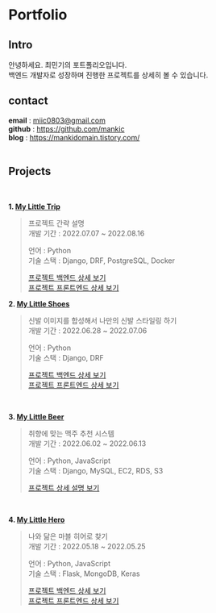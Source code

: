 # Portfolio

## Intro
안녕하세요. 최민기의 포트폴리오입니다.  
백엔드 개발자로 성장하며 진행한 프로젝트를 상세히 볼 수 있습니다.
<br />

## contact
**email** : miic0803@gmail.com  
**github** : https://github.com/mankic  
**blog** : https://mankidomain.tistory.com/   
<br />

## Projects
<br />

**1. [My Little Trip](https://github.com/mankic/MyLittelTrip_backend.git)**
> 프로젝트 간략 설명  
> 개발 기간 : 2022.07.07 ~ 2022.08.16
>  
> 언어 : Python  
> 기술 스택 : Django, DRF, PostgreSQL, Docker  
>  
> [프로젝트 백엔드 상세 보기](https://github.com/mankic/MyLittelTrip_backend.git)  
> [프로젝트 프론트엔드 상세 보기]()

**2. [My Little Shoes](https://github.com/mankic/mylittleshoes_backend.git)**
> 신발 이미지를 합성해서 나만의 신발 스타일링 하기  
> 개발 기간 : 2022.06.28 ~ 2022.07.06
>  
> 언어 : Python  
> 기술 스택 : Django, DRF  
>  
> [프로젝트 백엔드 상세 보기](https://github.com/mankic/mylittleshoes_backend.git)  
> [프로젝트 프론트엔드 상세 보기](https://github.com/mankic/mylittleshoes_frontend.git)
<br />

**3. [My Little Beer](https://github.com/mankic/mylittlebeer.git)**
> 취향에 맞는 맥주 추천 시스템  
> 개발 기간 : 2022.06.02 ~ 2022.06.13
>  
> 언어 : Python, JavaScript  
> 기술 스택 : Django, MySQL, EC2, RDS, S3  
>  
> [프로젝트 상세 설명 보기](https://github.com/mankic/mylittlebeer.git)
<br />

**4. [My Little Hero](https://github.com/mankic/mylittlehero_backend.git)**
> 나와 닮은 마블 히어로 찾기  
> 개발 기간 : 2022.05.18 ~ 2022.05.25
>  
> 언어 : Python, JavaScript  
> 기술 스택 : Flask, MongoDB, Keras  
>  
> [프로젝트 백엔드 상세 보기](https://github.com/mankic/mylittlehero_backend.git)  
> [프로젝트 프론트엔드 상세 보기](https://github.com/mankic/mylittlehero_frontend.git)
<br />
       

